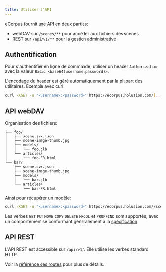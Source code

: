 ```yaml
---
title: Utiliser l'API
---
```


eCorpus fournit une API en deux parties:

 - webDAV sur `/scenes/**` pour accéder aux fichiers des scènes
 - REST sur `/api/v1/**` pour la gestion administrative

## Authentification

Pour s'authentifier en ligne de commande, utiliser un header `Authorization` avec la valeur `Basic <base64(username:password)>`.

L'encodage du header est géré automatiquement par la plupart des utilitaires. Exemple avec curl:

```bash
curl -XGET -u "<username>:<password>" https://ecorpus.holusion.com/[...]
```

## API webDAV

Organisation des fichiers:

```
├── foo/
│   ├── scene.svx.json
│   ├── scene-image-thumb.jpg
│   ├── models/
│   │   └── foo.glb
│   └── articles/
│       └── foo-FR.html
└── bar/
    ├── scene.svx.json
    ├── scene-image-thumb.jpg
    ├── models/
    │   └── bar.glb
    └── articles/
        └── bar-FR.html
```

Ainsi pour récupérer un modèle:

```bash
curl -XGET -u "<username>:<password>" https://ecorpus.holusion.com//scenes/foo/models/foo.glb
```

Les verbes `GET` `PUT` `MOVE` `COPY` `DELETE` `MKCOL` et `PROPFIND` sont supportés, avec un comportement se conformant généralement à la [spécification](http://www.webdav.org/specs/rfc4918.html).


## API REST

L'API REST est accessible sur `/api/v1/`. Elle utilise les verbes standard HTTP.

Voir la [référence des routes](/fr/doc/references/api) pour plus de détails.
